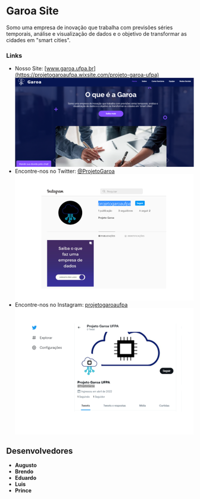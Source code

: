 # Garoa Site
Somo uma empresa de inovação que trabalha com previsões séries temporais, análise e visualização de dados e o objetivo de transformar as cidades em "smart cities".

### Links

- Nosso Site: [www.garoa.ufpa.br](https://projetogaroaufpa.wixsite.com/projeto-garoa-ufpa)
![desktop screenshot](https://github.com/garoa-startup/garoa-site/blob/main/site.png)
- Encontre-nos no Twitter: [@ProjetoGaroa](https://twitter.com/ProjetoGaroa)
![desktop screenshot](https://github.com/garoa-startup/garoa-site/blob/main/instagram.png)
- Encontre-nos no Instagram: [projetogaroaufpa](https://www.instagram.com/projetogaroaufpa/)
![desktop screenshot](https://github.com/garoa-startup/garoa-site/blob/main/twitter.png)

## Desenvolvedores

- **Augusto**
- **Brendo**
- **Eduardo**
- **Luis**
-  **Prince**
